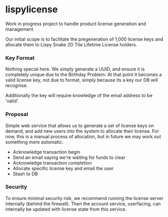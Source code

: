 # lispylicense

Work in progress project to handle product license generation and
management.

Our initial scope is to facilitate the pregeneration of 1,000 license
keys and allocate them to Lispy Snake 2D Tite Lifetime License holders.

### Key Format

Nothing special here. We simply generate a UUID, and ensure it is completely
unique due to the Birthday Problem. At that point it becomes a valid license
key, not due to format, simply because its a key our DB will recognise.

Additionally the key will require knowledge of the email address to
be 'valid'.

### Proposal

Simple web service that allows us to generate a set of license keys
on demand, and add new users into the system to allocate their license.
For now, this is a manual process of allocation, but in future we may
work out something more automatic:

 - Acknowledge transaction begin
 - Send an email saying we're waiting for funds to clear
 - Acknowledge transaction completion
 - Allocate specific license key and email the user
 - Stash to DB

### Security

To ensure minimal security risk, we recommend running the license
server internally (behind the firewall). Then the account service,
userfacing, can internally be updated with license state from this
service.
